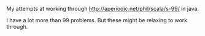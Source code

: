 My attempts at working through http://aperiodic.net/phil/scala/s-99/ in java.

I have a lot more than 99 problems.   But these might be relaxing to work through.

